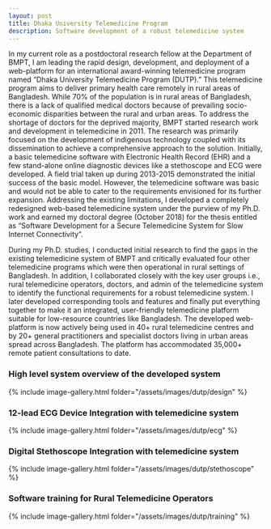 ```yaml
---
layout: post
title: Dhaka University Telemedicine Program
description: Software development of a robust telemedicine system
---
```

In my current role as a postdoctoral research fellow at the Department of BMPT, I am leading the rapid design, development, and deployment of a web-platform for an international award-winning telemedicine program named “Dhaka University Telemedicine Program (DUTP).” This telemedicine program aims to deliver primary health care remotely in rural areas of Bangladesh. While 70% of the population is in rural areas of Bangladesh, there is a lack of qualified medical doctors because of prevailing socio-economic disparities between the rural and urban areas. To address the shortage of doctors for the deprived majority, BMPT started research work and development in telemedicine in 2011. The research was primarily focused on the development of indigenous technology coupled with its dissemination to achieve a comprehensive approach to the solution. Initially, a basic telemedicine software with Electronic Health Record (EHR) and a few stand-alone online diagnostic devices like a stethoscope and ECG were developed. A field trial taken up during 2013-2015 demonstrated the initial success of the basic model. However, the telemedicine software was basic and would not be able to cater to the requirements envisioned for its further expansion. Addressing the existing limitations, I developed a completely redesigned web-based telemedicine system under the purview of my Ph.D. work and earned my doctoral degree (October 2018) for the thesis entitled as “Software Development for a Secure Telemedicine System for Slow Internet Connectivity”.

During my Ph.D. studies, I conducted initial research to find the gaps in the existing telemedicine system of BMPT and critically evaluated four other telemedicine programs which were then operational in rural settings of Bangladesh. In addition, I collaborated closely with the key user groups i.e., rural telemedicine operators, doctors, and admin of the telemedicine system to identify the functional requirements for a robust telemedicine system. I later developed corresponding tools and features and finally put everything together to make it an integrated, user-friendly telemedicine platform suitable for low-resource countries like Bangladesh. The developed web-platform is now actively being used in 40+ rural telemedicine centres and by 20+ general practitioners and specialist doctors living in urban areas spread across Bangladesh. The platform has accommodated 35,000+ remote patient consultations to date.
<br>
<h3 id="system-overview"> High level system overview of the developed system </h3>
{% include image-gallery.html folder="/assets/images/dutp/design" %}
<h3 id="ecg-integration"> 12-lead ECG Device Integration with telemedicine system </h3>
{% include image-gallery.html folder="/assets/images/dutp/ecg" %}
<h3 id="stethoscope-integration"> Digital Stethoscope Integration with telemedicine system </h3>
{% include image-gallery.html folder="/assets/images/dutp/stethoscope" %}
<h3 id="training-activities"> Software training for Rural Telemedicine Operators </h3>
{% include image-gallery.html folder="/assets/images/dutp/training" %}